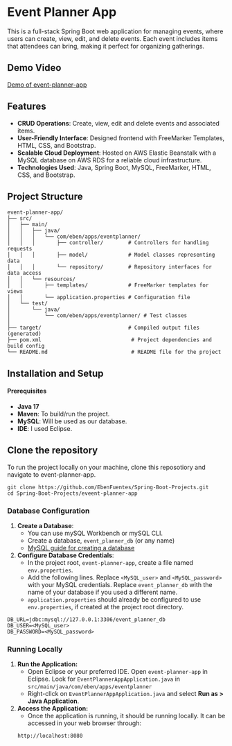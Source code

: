 # Event Planner App

This is a full-stack Spring Boot web application for managing events, where users can create, view, edit, and delete events.
Each event includes items that attendees can bring, making it perfect for organizing gatherings.

## Demo Video
[Demo of event-planner-app](event-planner-demo.mp4)


## Features
- **CRUD Operations**: Create, view, edit and delete events and associated items.
- **User-Friendly Interface**: Designed frontend with FreeMarker Templates, HTML, CSS, and Bootstrap.
- **Scalable Cloud Deployment**: Hosted on AWS Elastic Beanstalk with a MySQL database on AWS RDS for a reliable cloud infrastructure.
- **Technologies Used**: Java, Spring Boot, MySQL, FreeMarker, HTML, CSS, and Bootstrap.

## Project Structure
```
event-planner-app/
├── src/
│   ├── main/
│   │   ├── java/
│   │   │   └── com/eben/apps/eventplanner/
│   │   │       ├── controller/        # Controllers for handling requests
│   │   │       ├── model/             # Model classes representing data
│   │   │       └── repository/        # Repository interfaces for data access
│   │   └── resources/
│   │       ├── templates/             # FreeMarker templates for views
│   │       └── application.properties # Configuration file
│   └── test/
│       └── java/
│           └── com/eben/apps/eventplanner/ # Test classes
│
├── target/                            # Compiled output files (generated)
├── pom.xml                             # Project dependencies and build config
└── README.md                           # README file for the project

```

## Installation and Setup
#### Prerequisites
- **Java 17**
- **Maven**: To build/run the project.
- **MySQL**: Will be used as our database.
- **IDE**: I used Eclipse.

## Clone the repository
To run the project locally on your machine, clone this reposotiory and navigate to event-planner-app.


```
git clone https://github.com/EbenFuentes/Spring-Boot-Projects.git
cd Spring-Boot-Projects/eveent-planner-app

```



### Database Configuration
1. **Create a Database**:
	- You can use mySQL Workbench or mySQL CLI.
    - Create a database, ``event_planner_db`` (or any name)
    - [MySQL guide for creating a database](https://dev.mysql.com/doc/mysql-getting-started/en/)
2. **Configure Database Credentials**:
	- In the project root, ``event-planner-app``, create a file named ``env.properties``.
    - Add the following lines. Replace ``<MySQL_user>`` and ``<MySQL_password>`` with your MySQL credentials. Replace ``event_planner_db`` with the name of your database if you used a different name.
    - ``application.properties`` should already be configured to use ``env.properties``, if created at the project root directory.
	
```
DB_URL=jdbc:mysql://127.0.0.1:3306/event_planner_db
DB_USER=<MySQL_user>
DB_PASSWORD=<MySQL_password>

```

### Running Locally
1. **Run the Application:**
	- Open Eclipse or your preferred IDE. Open ``event-planner-app`` in Eclipse. Look for ``EventPlannerAppApplication.java`` in ``src/main/java/com/eben/apps/eventplanner``
    - Right-cllck on ``EventPlannerAppApplication.java`` and select **Run as > Java Application**.
2. **Access the Application:**
	- Once the application is running, it should be running locally. It can be accessed in your web browser through:
	```
	http://localhost:8080
	```
	

